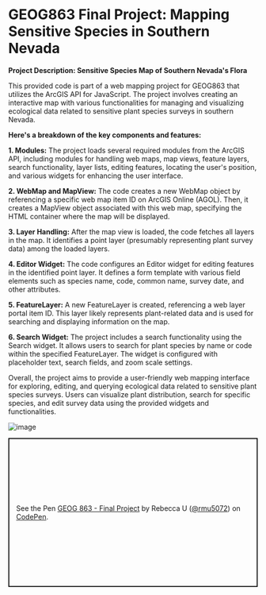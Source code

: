 # GEOG863 Final Project: Mapping Sensitive Species in Southern Nevada

<b>Project Description: Sensitive Species Map of Southern Nevada's Flora</b><br>

This provided code is part of a web mapping project for GEOG863 that utilizes the ArcGIS API for JavaScript. The project involves creating an interactive map with various functionalities for managing and visualizing ecological data related to sensitive plant species surveys in southern Nevada.

<b>Here's a breakdown of the key components and features:</b>

<b>1. Modules:</b> The project loads several required modules from the ArcGIS API, including modules for handling web maps, map views, feature layers, search functionality, layer lists, editing features, locating the user's position, and various widgets for enhancing the user interface.

<b>2. WebMap and MapView:</b> The code creates a new WebMap object by referencing a specific web map item ID on ArcGIS Online (AGOL). Then, it creates a MapView object associated with this web map, specifying the HTML container where the map will be displayed.

<b>3. Layer Handling:</b> After the map view is loaded, the code fetches all layers in the map. It identifies a point layer (presumably representing plant survey data) among the loaded layers.

<b>4. Editor Widget:</b> The code configures an Editor widget for editing features in the identified point layer. It defines a form template with various field elements such as species name, code, common name, survey date, and other attributes.

<b>5. FeatureLayer:</b> A new FeatureLayer is created, referencing a web layer portal item ID. This layer likely represents plant-related data and is used for searching and displaying information on the map.

<b>6. Search Widget:</b> The project includes a search functionality using the Search widget. It allows users to search for plant species by name or code within the specified FeatureLayer. The widget is configured with placeholder text, search fields, and zoom scale settings.

Overall, the project aims to provide a user-friendly web mapping interface for exploring, editing, and querying ecological data related to sensitive plant species surveys. Users can visualize plant distribution, search for specific species, and edit survey data using the provided widgets and functionalities.

![image](https://github.com/bec-in-tech/GEOG863-Final-Project/assets/120440399/dea9bacd-73c8-41c8-a9da-ceeae2facc52)

<p class="codepen" data-height="300" data-default-tab="html,result" data-slug-hash="rNqmPWR" data-user="rmu5072" style="height: 300px; box-sizing: border-box; display: flex; align-items: center; justify-content: center; border: 2px solid; margin: 1em 0; padding: 1em;">
  <span>See the Pen <a href="https://codepen.io/rmu5072/pen/rNqmPWR">
  GEOG 863 - Final Project</a> by Rebecca U (<a href="https://codepen.io/rmu5072">@rmu5072</a>)
  on <a href="https://codepen.io">CodePen</a>.</span>
</p>
